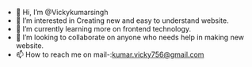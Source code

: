 - 👋 Hi, I’m @Vickykumarsingh
- 👀 I’m interested in Creating new and easy to understand website.
- 🌱 I’m currently learning more on frontend technology.
- 💞️ I’m looking to collaborate on anyone who needs help in making new website.
- 📫 How to reach me on mail-:kumar.vicky756@gmail.com

<!---
Vickykumarsingh/Vickykumarsingh is a ✨ special ✨ repository because its `README.md` (this file) appears on your GitHub profile.
You can click the Preview link to take a look at your changes.
--->
